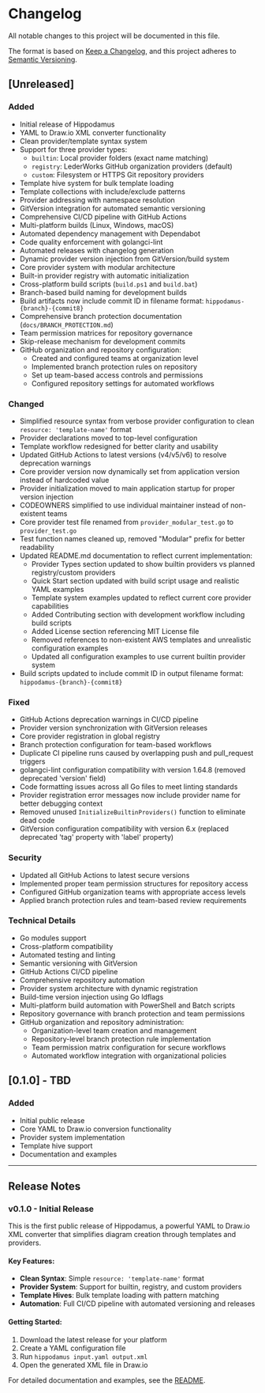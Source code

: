 # Changelog

All notable changes to this project will be documented in this file.

The format is based on [Keep a Changelog](https://keepachangelog.com/en/1.0.0/),
and this project adheres to [Semantic Versioning](https://semver.org/spec/v2.0.0.html).

## [Unreleased]

### Added
- Initial release of Hippodamus
- YAML to Draw.io XML converter functionality
- Clean provider/template syntax system
- Support for three provider types:
  - `builtin`: Local provider folders (exact name matching)
  - `registry`: LederWorks GitHub organization providers (default)
  - `custom`: Filesystem or HTTPS Git repository providers
- Template hive system for bulk template loading
- Template collections with include/exclude patterns
- Provider addressing with namespace resolution
- GitVersion integration for automated semantic versioning
- Comprehensive CI/CD pipeline with GitHub Actions
- Multi-platform builds (Linux, Windows, macOS)
- Automated dependency management with Dependabot
- Code quality enforcement with golangci-lint
- Automated releases with changelog generation
- Dynamic provider version injection from GitVersion/build system
- Core provider system with modular architecture
- Built-in provider registry with automatic initialization
- Cross-platform build scripts (`build.ps1` and `build.bat`)
- Branch-based build naming for development builds
- Build artifacts now include commit ID in filename format: `hippodamus-{branch}-{commit8}`
- Comprehensive branch protection documentation (`docs/BRANCH_PROTECTION.md`)
- Team permission matrices for repository governance
- Skip-release mechanism for development commits
- GitHub organization and repository configuration:
  - Created and configured teams at organization level
  - Implemented branch protection rules on repository
  - Set up team-based access controls and permissions
  - Configured repository settings for automated workflows

### Changed
- Simplified resource syntax from verbose provider configuration to clean `resource: 'template-name'` format
- Provider declarations moved to top-level configuration
- Template workflow redesigned for better clarity and usability
- Updated GitHub Actions to latest versions (v4/v5/v6) to resolve deprecation warnings
- Core provider version now dynamically set from application version instead of hardcoded value
- Provider initialization moved to main application startup for proper version injection
- CODEOWNERS simplified to use individual maintainer instead of non-existent teams
- Core provider test file renamed from `provider_modular_test.go` to `provider_test.go`
- Test function names cleaned up, removed "Modular" prefix for better readability
- Updated README.md documentation to reflect current implementation:
  - Provider Types section updated to show builtin providers vs planned registry/custom providers
  - Quick Start section updated with build script usage and realistic YAML examples
  - Template system examples updated to reflect current core provider capabilities
  - Added Contributing section with development workflow including build scripts
  - Added License section referencing MIT License file
  - Removed references to non-existent AWS templates and unrealistic configuration examples
  - Updated all configuration examples to use current builtin provider system
- Build scripts updated to include commit ID in output filename format: `hippodamus-{branch}-{commit8}`

### Fixed
- GitHub Actions deprecation warnings in CI/CD pipeline
- Provider version synchronization with GitVersion releases
- Core provider registration in global registry
- Branch protection configuration for team-based workflows
- Duplicate CI pipeline runs caused by overlapping push and pull_request triggers
- golangci-lint configuration compatibility with version 1.64.8 (removed deprecated 'version' field)
- Code formatting issues across all Go files to meet linting standards
- Provider registration error messages now include provider name for better debugging context
- Removed unused `InitializeBuiltinProviders()` function to eliminate dead code
- GitVersion configuration compatibility with version 6.x (replaced deprecated 'tag' property with 'label' property)

### Security
- Updated all GitHub Actions to latest secure versions
- Implemented proper team permission structures for repository access
- Configured GitHub organization teams with appropriate access levels
- Applied branch protection rules and team-based review requirements

### Technical Details
- Go modules support
- Cross-platform compatibility
- Automated testing and linting
- Semantic versioning with GitVersion
- GitHub Actions CI/CD pipeline
- Comprehensive repository automation
- Provider system architecture with dynamic registration
- Build-time version injection using Go ldflags
- Multi-platform build automation with PowerShell and Batch scripts
- Repository governance with branch protection and team permissions
- GitHub organization and repository administration:
  - Organization-level team creation and management
  - Repository-level branch protection rule implementation
  - Team permission matrix configuration for secure workflows
  - Automated workflow integration with organizational policies

## [0.1.0] - TBD

### Added
- Initial public release
- Core YAML to Draw.io conversion functionality
- Provider system implementation
- Template hive support
- Documentation and examples

---

## Release Notes

### v0.1.0 - Initial Release

This is the first public release of Hippodamus, a powerful YAML to Draw.io XML converter that simplifies diagram creation through templates and providers.

#### Key Features:
- **Clean Syntax**: Simple `resource: 'template-name'` format
- **Provider System**: Support for builtin, registry, and custom providers
- **Template Hives**: Bulk template loading with pattern matching
- **Automation**: Full CI/CD pipeline with automated versioning and releases

#### Getting Started:
1. Download the latest release for your platform
2. Create a YAML configuration file
3. Run `hippodamus input.yaml output.xml`
4. Open the generated XML file in Draw.io

For detailed documentation and examples, see the [README](README.md).
